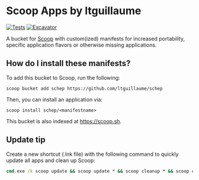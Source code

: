 # Scoop Apps by ltguillaume

<!-- Uncomment the following line after replacing placeholders -->
[![Tests](https://github.com/ltguillaume/schep/actions/workflows/ci.yml/badge.svg)](https://github.com/ltguillaume/schep/actions/workflows/ci.yml) [![Excavator](https://github.com/ltguillaume/schep/actions/workflows/excavator.yml/badge.svg)](https://github.com/ltguillaume/schep/actions/workflows/excavator.yml)

A bucket for [Scoop](https://scoop.sh) with custom(ized) manifests for increased portability, specific application flavors or otherwise missing applications.

## How do I install these manifests?

To add this bucket to Scoop, run the following:
```pwsh
scoop bucket add schep https://github.com/ltguillaume/schep
```

Then, you can install an application via:
```pwsh
scoop install schep/<manifestname>
```

This bucket is also indexed at https://scoop.sh.

## Update tip

Create a new shortcut (.lnk file) with the following command to quickly update all apps and clean up Scoop:
```cmd
cmd.exe /k scoop update && scoop update * && scoop cleanup * && scoop cache rm * && pause && exit
```
